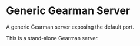 # Generic Gearman Server

A generic Gearman server exposing the default port.

This is a stand-alone Gearman server.
